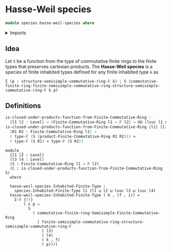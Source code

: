 # Hasse-Weil species

```agda
module species.hasse-weil-species where
```

<details><summary>Imports</summary>

```agda
open import finite-algebra.commutative-finite-rings
open import finite-algebra.products-commutative-finite-rings

open import foundation.cartesian-product-types
open import foundation.equivalences
open import foundation.universe-levels

open import univalent-combinatorics.finite-types
```

</details>

## Idea

Let `S` be a function from the type of commutative finite rings to the finite
types that preserves cartesian products. The **Hasse-Weil species** is a species
of finite inhabited types defined for any finite inhabited type `k` as

```text
Σ (p : structure-semisimple-commutative-ring-𝔽 k) ; S (commutative-finite-ring-finite-semisimple-commutative-ring-structure-semisimple-commutative-ring-𝔽 k p)
```

## Definitions

```agda
is-closed-under-products-function-from-Finite-Commutative-Ring :
  {l1 l2 : Level} → (Finite-Commutative-Ring l1 → 𝔽 l2) → UU (lsuc l1 ⊔ l2)
is-closed-under-products-function-from-Finite-Commutative-Ring {l1} {l2} S =
  (R1 R2 : Finite-Commutative-Ring l1) →
  ( type-𝔽 (S (product-Finite-Commutative-Ring R1 R2))) ≃
  ( type-𝔽 (S R1) × type-𝔽 (S R2))
```

```text
module _
  {l1 l2 : Level}
  (l3 l4 : Level)
  (S : Finite-Commutative-Ring l1 → 𝔽 l2)
  (C : is-closed-under-products-function-from-Finite-Commutative-Ring S)
  where

  hasse-weil-species-Inhabited-Finite-Type :
    species-Inhabited-Finite-Type l1 (l1 ⊔ l2 ⊔ lsuc l3 ⊔ lsuc l4)
  hasse-weil-species-Inhabited-Finite-Type ( k , (f , i)) =
    Σ-𝔽 {!!}
        ( λ p →
          S
            ( commutative-finite-ring-Semisimple-Finite-Commutative-Ring
              ( finite-semisimple-commutative-ring-structure-semisimple-commutative-ring-𝔽
                ( l3)
                ( l4)
                ( k , f)
                ( p))))
```
